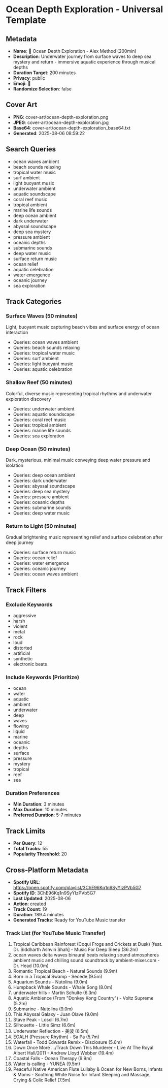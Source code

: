 # Ocean Depth Exploration - Universal Template

## Metadata

- **Name**: 🌊 Ocean Depth Exploration - Alex Method (200min)
- **Description**: Underwater journey from surface waves to deep sea mystery and return - immersive aquatic experience through musical depths
- **Duration Target**: 200 minutes
- **Privacy**: public
- **Emoji**: 🌊
- **Randomize Selection**: false


## Cover Art
- **PNG**: cover-art\ocean-depth-exploration.png
- **JPEG**: cover-art\ocean-depth-exploration.jpg
- **Base64**: cover-art\ocean-depth-exploration_base64.txt
- **Generated**: 2025-08-06 08:59:22

## Search Queries
- ocean waves ambient
- beach sounds relaxing
- tropical water music
- surf ambient
- light buoyant music
- underwater ambient
- aquatic soundscape
- coral reef music
- tropical ambient
- marine life sounds
- deep ocean ambient
- dark underwater
- abyssal soundscape
- deep sea mystery
- pressure ambient
- oceanic depths
- submarine sounds
- deep water music
- surface return music
- ocean relief
- aquatic celebration
- water emergence
- oceanic journey
- sea exploration

## Track Categories
### Surface Waves (50 minutes)
Light, buoyant music capturing beach vibes and surface energy of ocean interaction
- Queries: ocean waves ambient
- Queries: beach sounds relaxing
- Queries: tropical water music
- Queries: surf ambient
- Queries: light buoyant music
- Queries: aquatic celebration

### Shallow Reef (50 minutes)
Colorful, diverse music representing tropical rhythms and underwater exploration discovery
- Queries: underwater ambient
- Queries: aquatic soundscape
- Queries: coral reef music
- Queries: tropical ambient
- Queries: marine life sounds
- Queries: sea exploration

### Deep Ocean (50 minutes)
Dark, mysterious, minimal music conveying deep water pressure and isolation
- Queries: deep ocean ambient
- Queries: dark underwater
- Queries: abyssal soundscape
- Queries: deep sea mystery
- Queries: pressure ambient
- Queries: oceanic depths
- Queries: submarine sounds
- Queries: deep water music

### Return to Light (50 minutes)
Gradual brightening music representing relief and surface celebration after deep journey
- Queries: surface return music
- Queries: ocean relief
- Queries: water emergence
- Queries: oceanic journey
- Queries: ocean waves ambient

## Track Filters
### Exclude Keywords
- aggressive
- harsh
- violent
- metal
- rock
- loud
- distorted
- artificial
- synthetic
- electronic beats

### Include Keywords (Prioritize)
- ocean
- water
- aquatic
- ambient
- underwater
- deep
- waves
- flowing
- liquid
- marine
- oceanic
- depths
- surface
- pressure
- mystery
- tropical
- reef
- sea

### Duration Preferences
- **Min Duration**: 3 minutes
- **Max Duration**: 10 minutes
- **Preferred Duration**: 5-7 minutes

## Track Limits
- **Per Query**: 12
- **Total Tracks**: 55
- **Popularity Threshold**: 20


## Cross-Platform Metadata
- **Spotify URL**: https://open.spotify.com/playlist/3ChE96Kq1n9SyYIzPVb5G7
- **Spotify ID**: 3ChE96Kq1n9SyYIzPVb5G7
- **Last Updated**: 2025-08-06
- **Action**: created
- **Track Count**: 19
- **Duration**: 189.4 minutes
- **Generated Tracks**: Ready for YouTube Music transfer

### Track List (for YouTube Music Transfer)
 1. Tropical Caribbean Rainforest (Coqui Frogs and Crickets at Dusk) [feat. Dr. Siddharth Ashvin Shah] - Music For Deep Sleep (36.2m)
 2. ocean waves delta waves binaural beats relaxing sound atmospheres ambient music and chilling sound soundtrack by ambient-mixer.com - Dr. Head (10.0m)
 3. Romantic Tropical Beach - Natural Sounds (9.9m)
 4. Born in a Tropical Swamp - Secede (9.5m)
 5. Aquarium Sounds - Nutolina (9.0m)
 6. Humpback Whale Sounds - Whale Song (8.0m)
 7. underwater hills - Martin Schulte (6.3m)
 8. Aquatic Ambience (From "Donkey Kong Country") - Voltz Supreme (5.2m)
 9. Submarine - Nutolina (9.0m)
10. This Abyssal Galaxy - Juan Olave (9.0m)
11. Stave Peak - Loscil (6.7m)
12. Silhouette - Little Simz (6.6m)
13. Underwater Reflection - 美波 (6.5m)
14. EOALH (Pressure Rhythm) - Sa Pa (5.7m)
15. Waterfall - Todd Edwards Remix - Disclosure (5.6m)
16. Down Once More .../Track Down This Murderer - Live At The Royal Albert Hall/2011 - Andrew Lloyd Webber (19.4m)
17. Coastal Falls - Ocean Therapy (9.9m)
18. Water is calling - YUNEA (9.5m)
19. Peaceful Native American Flute Lullaby & Ocean for New Borns, Infants & Moms - Soothing White Noise for Infant Sleeping and Massage, Crying & Colic Relief (7.5m)
